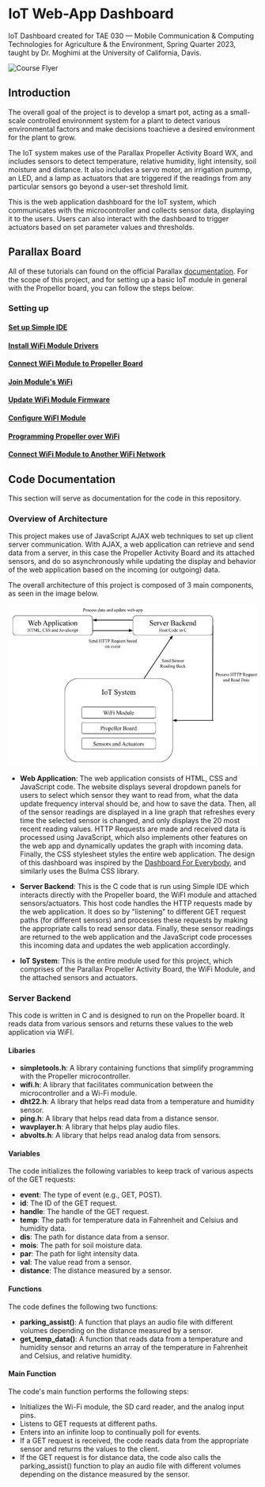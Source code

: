 # IoT Web-App Dashboard

IoT Dashboard created for TAE 030 — Mobile Communication & Computing Technologies for Agriculture & the Environment, Spring Quarter 2023, taught by Dr. Moghimi at the University of California, Davis.

![Course Flyer](https://github.com/Arnav33R/IoT-Dashboard/blob/main/Flyer.jpeg?raw=true)


## Introduction

The overall goal of the project is to develop a smart pot, acting as a small-scale controlled environment system for a plant to detect various environmental factors and make decisions toachieve a desired environment for the plant to grow.

The IoT system makes use of the Parallax Propeller Activity Board WX, and includes sensors to detect temperature, relative humidity, light intensity, soil moisture and distance. It also includes a servo motor, an irrigation pummp, an LED, and a lamp as actuators that are triggered if the readings from any particular sensors go beyond a user-set threshold limit. 

This is the web application dashboard for the IoT system, which communicates with the microcontroller and collects sensor data, displaying it to the users. Users can also interact with the dashboard to trigger actuators based on set parameter values and thresholds. 

## Parallax Board

All of these tutorials can found on the official Parallax [documentation](https://learn.parallax.com/tutorials/language/propeller-c). For the scope of this project, and for setting up a basic IoT module in general with the Propellor board, you can follow the steps below:

### Setting up

#### [Set up Simple IDE](https://learn.parallax.com/tutorials/language/propeller-c/propeller-c-set-simpleide)

#### [Install WiFi Module Drivers](https://learn.parallax.com/tutorials/language/propeller-c/parallax-wx-wi-fi-module-prop-c/wi-fi-module-firmware)

#### [Connect WiFi Module to Propeller Board](https://learn.parallax.com/tutorials/language/propeller-c/parallax-wx-wi-fi-module-prop-c/connect-wx-wi-fi-module-your)

#### [Join Module's WiFi](https://learn.parallax.com/tutorials/language/propeller-c/parallax-wx-wi-fi-module-prop-c/join-module%E2%80%99s-wi-fi)

#### [Update WiFi Module Firmware](https://learn.parallax.com/tutorials/language/propeller-c/parallax-wx-wi-fi-module-prop-c/join-module%E2%80%99s-wi-fi)

#### [Configure WiFI Module](https://learn.parallax.com/tutorials/language/propeller-c/parallax-wx-wi-fi-module-prop-c/configure-module-communication)

#### [Programming Propeller over WiFi](https://learn.parallax.com/tutorials/language/propeller-c/parallax-wx-wi-fi-module-prop-c/program-propeller-over-wi-fi)

#### [Connect WiFi Module to Another WiFi Network](https://learn.parallax.com/tutorials/language/propeller-c/parallax-wx-wi-fi-module-prop-c/join-another-wi-fi-network)

## Code Documentation

This section will serve as documentation for the code in this repository. 

### Overview of Architecture

This project makes use of JavaScript AJAX web techniques to set up client server communication. With AJAX, a web application can retrieve and send data from a server, in this case the Propeller Activity Board and its attached sensors, and do so asynchronously while updating the display and behavior of the web application based on the incoming (or outgoing) data. 

The overall architecture of this project is composed of 3 main components, as seen in the image below. 

![Architecture Representation](https://github.com/Arnav33R/IoT-Dashboard/blob/main/IoT%20Architecture.jpeg?raw=true)

- **Web Application**: The web application consists of HTML, CSS and JavaScript code. The website displays several dropdown panels for users to select which sensor they want to read from, what the data update frequency interval should be, and how to save the data. Then, all of the sensor readings are displayed in a line graph that refreshes every time the selected sensor is changed, and only displays the 20 most recent reading values. HTTP Requests are made and received data is processed using JavaScript, which also implements other features on the web app and dynamically updates the graph with incoming data. Finally, the CSS stylesheet styles the entire web application. The design of this dashboard was inspired by the [Dashboard For Everybody](https://github.com/jasonwebb/dashboard-for-everybody), and similarly uses the Bulma CSS library. 

- **Server Backend**: This is the C code that is run using Simple IDE which interacts directly with the Propeller board, the WiFI module and attached sensors/actuators. This host code handles the HTTP requests made by the web application. It does so by "listening" to different GET request paths (for different sensors) and processes these requests by making the appropriate calls to read sensor data. Finally, these sensor readings are returned to the web application and the JavaScript code processes this incoming data and updates the web application accordingly. 

- **IoT System**: This is the entire module used for this project, which comprises of the Parallax Propeller Activity Board, the WiFi Module, and the attached sensors and actuators.

### Server Backend

This code is written in C and is designed to run on the Propeller board. It reads data from various sensors and returns these values to the web application via WiFI.

#### Libaries

- **simpletools.h**: A library containing functions that simplify programming with the Propeller microcontroller.
- **wifi.h**: A library that facilitates communication between the microcontroller and a Wi-Fi module.
- **dht22.h**: A library that helps read data from a temperature and humidity sensor.
- **ping.h**: A library that helps read data from a distance sensor.
- **wavplayer.h**: A library that helps play audio files.
- **abvolts.h**: A library that helps read analog data from sensors.


#### Variables
The code initializes the following variables to keep track of various aspects of the GET requests:

- **event**: The type of event (e.g., GET, POST).
- **id**: The ID of the GET request.
- **handle**: The handle of the GET request.
- **temp**: The path for temperature data in Fahrenheit and Celsius and humidity data.
- **dis**: The path for distance data from a sensor.
- **mois**: The path for soil moisture data.
- **par**: The path for light intensity data.
- **val**: The value read from a sensor.
- **distance**: The distance measured by a sensor.

#### Functions
The code defines the following two functions:

- **parking_assist()**: A function that plays an audio file with different volumes depending on the distance measured by a sensor.
- **get_temp_data()**: A function that reads data from a temperature and humidity sensor and returns an array of the temperature in Fahrenheit and Celsius, and relative humidity.

#### Main Function
The code's main function performs the following steps:

- Initializes the Wi-Fi module, the SD card reader, and the analog input pins.
- Listens to GET requests at different paths.
- Enters into an infinite loop to continually poll for events.
- If a GET request is received, the code reads data from the appropriate sensor and returns the values to the client.
- If the GET request is for distance data, the code also calls the parking_assist() function to play an audio file with different volumes depending on the distance measured by the sensor.







